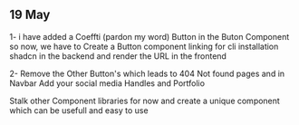 ## 19 May

<!-- TODO: -->

1- i have added a Coeffti (pardon my word) Button in the Buton Component so now,
we have to Create a Button component linking for cli installation shadcn in the backend and
render the URL in the frontend

2- Remove the Other Button&apos;s which leads to 404 Not found pages and in Navbar Add your social media Handles
and Portfolio

<!-- INFO: -->

Stalk other Component libraries for now and create a unique component which can be usefull and easy to use
